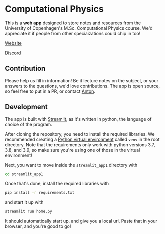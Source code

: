 # Computational Physics

This is a **web app** designed to store notes and resources from the University of Copenhagen's M.Sc. Computational Physics course. We'd appreciate it if people from other speciaizations could chip in too!

[Website](https://tonton-golio-computational-physics-home-8pw1a2.streamlitapp.com/)

[Discord](https://discord.gg/JzZRhUNV5c)

## Contribution

Please help us fill in information! Be it lecture notes on the subject, or your answers to the questions, we'd love contributions. The app is open source, so feel free to put in a PR, or contact <a href="mailto:aggolles97@gmail.com">Anton</a>.

## Development

The app is built with [Streamlit](https://streamlit.io/), as it's written in python, the language of choice of the program.

After cloning the repository, you need to install the required libraries. We recommended creating a [Python virtual environment](https://docs.python.org/3/tutorial/venv.html) called `venv` in the root directory. Note that the requirements only work with python versions 3.7, 3.8, and 3.9, so make sure you're using one of those in the virtual environment!

Next, you want to move inside the `streamlit_app1` directory with

```bash
cd streamlit_app1
```

Once that's done, install the required libraries with

```bash
pip install -r requirements.txt
```

and start it up with

```python
streamlit run home.py
```

It should automatically start up, and give you a local url. Paste that in your browser, and you're good to go!
